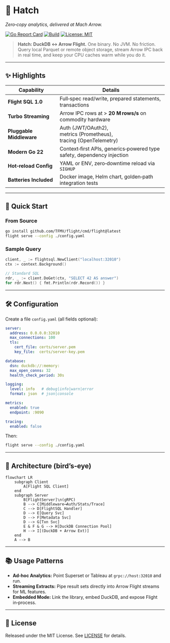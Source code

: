# 🦆 Hatch

*Zero‑copy analytics, delivered at Mach Arrow.*

[![Go Report Card](https://goreportcard.com/badge/github.com/TFMV/flight)](https://goreportcard.com/report/github.com/TFMV/flight)
[![Build](https://github.com/TFMV/flight/actions/workflows/ci.yml/badge.svg)](https://github.com/TFMV/flight/actions/workflows/ci.yml)
[![License: MIT](https://img.shields.io/badge/license-MIT-blue.svg)](LICENSE)

> **Hatch: DuckDB ↔︎ Arrow Flight.** One binary. No JVM. No friction. Query local Parquet or remote object storage, stream Arrow IPC back in real time, and keep your CPU caches warm while you do it.

---

## ✨ Highlights

| Capability               | Details                                                                |
| ------------------------ | ---------------------------------------------------------------------- |
| **Flight SQL 1.0**       | Full‑spec read/write, prepared statements, transactions                |
| **Turbo Streaming**      | Arrow IPC rows at > **20 M rows/s** on commodity hardware              |
| **Pluggable Middleware** | Auth (JWT/OAuth2), metrics (Prometheus), tracing (OpenTelemetry)       |
| **Modern Go 22**         | Context‑first APIs, generics‑powered type safety, dependency injection |
| **Hot‑reload Config**    | YAML or ENV, zero‑downtime reload via `SIGHUP`                         |
| **Batteries Included**   | Docker image, Helm chart, golden‑path integration tests                |

---

## 🚀 Quick Start

### From Source

```bash
go install github.com/TFMV/flight/cmd/flight@latest
flight serve --config ./config.yaml
```

### Sample Query

```go
client, _ := flightsql.NewClient("localhost:32010")
ctx := context.Background()

// Standard SQL
rdr, _ := client.DoGet(ctx, "SELECT 42 AS answer")
for rdr.Next() { fmt.Println(rdr.Record()) }
```

---

## 🛠️ Configuration

Create a file `config.yaml` (all fields optional):

```yaml
server:
  address: 0.0.0.0:32010
  max_connections: 100
  tls:
    cert_file: certs/server.pem
    key_file:  certs/server-key.pem

database:
  dsn: duckdb://:memory:
  max_open_conns: 32
  health_check_period: 30s

logging:
  level: info   # debug|info|warn|error
  format: json  # json|console

metrics:
  enabled: true
  endpoint: :9090

tracing:
  enabled: false
```

Then:

```bash
flight serve --config ./config.yaml
```

---

## 🧬 Architecture (bird’s‑eye)

```mermaid
flowchart LR
    subgraph Client
        A[Flight SQL Client]
    end
    subgraph Server
        B[FlightServer]\n(gRPC)
        B --> C[Middleware⟶Auth/Stats/Trace]
        C --> D[FlightSQL Handler]
        D --> E[Query Svc]
        D --> F[Metadata Svc]
        D --> G[Txn Svc]
        E & F & G --> H[DuckDB Connection Pool]
        H --> I[(DuckDB + Arrow Ext)]
    end
    A --> B
```

---

## 📚 Usage Patterns

* **Ad‑hoc Analytics:** Point Superset or Tableau at `grpc://host:32010` and run.
* **Streaming Extracts:** Pipe result sets directly into Arrow Flight streams for ML features.
* **Embedded Mode:** Link the library, embed DuckDB, and expose Flight in‑process.

---

## 📄 License

Released under the MIT License. See [LICENSE](LICENSE) for details.
